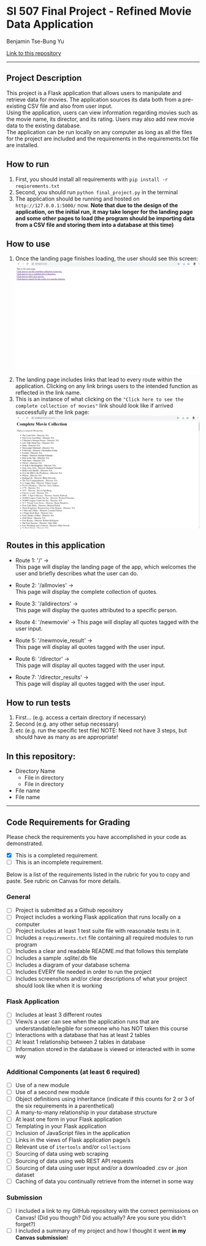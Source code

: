 # SI 507 Final Project - Refined Movie Data Application

Benjamin Tse-Bung Yu

[Link to this repository](https://github.com/Bezluin/SI507_final_project)

---

## Project Description

This project is a Flask application that allows users to manipulate and retrieve data for movies. The application sources its data both from a pre-existing CSV file and also from
user input.  
Using the application, users can view information regarding movies such as the movie name, its director, and its rating. Users may also add new movie data to the existing database.  
The application can be run locally on any computer as long as all the files for the project are included and the requirements in the requirements.txt file are installed.

## How to run

1. First, you should install all requirements with `pip install -r reqiorements.txt`
2. Second, you should run `python final_project.py` in the terminal
3. The application should be running and hosted on ` http://127.0.0.1:5000/` now. **Note that due to the design of the application, on the initial run, it may take longer for the
landing page and some other pages to load (the program should be importing data from a CSV file and storing them into a database at this time)**

## How to use

1. Once the landing page finishes loading, the user should see this screen: ![landing page](images/landingpage.png)
2. The landing page includes links that lead to every route within the application. Clicking on any link brings users to the intended function as reflected in the link name.
3. This is an instance of what clicking on the `"Click here to see the complete collection of movies"` link should look like if arrived successfully at the link page: ![movie collection](images/moviecollection.png)


## Routes in this application
- Route 1: '/'   →   
  This page will display the landing page of the app, which welcomes the user and briefly describes what the user can do.

- Route 2: '/allmovies'  →   
  This page will display the complete collection of quotes.

- Route 3: '/alldirectors'  →   
  This page will display the quotes attributed to a specific person.

- Route 4: '/newmovie'  →
  This page will display all quotes tagged with the user input.

- Route 5: '/newmovie_result'  →  
  This page will display all quotes tagged with the user input.

- Route 6: '/director'  →  
  This page will display all quotes tagged with the user input.

- Route 7: '/director_results'  →  
  This page will display all quotes tagged with the user input.



## How to run tests
1. First... (e.g. access a certain directory if necessary)
2. Second (e.g. any other setup necessary)
3. etc (e.g. run the specific test file)
NOTE: Need not have 3 steps, but should have as many as are appropriate!

## In this repository:
- Directory Name
  - File in directory
  - File in directory
- File name
- File name

---
## Code Requirements for Grading
Please check the requirements you have accomplished in your code as demonstrated.
- [x] This is a completed requirement.
- [ ] This is an incomplete requirement.

Below is a list of the requirements listed in the rubric for you to copy and paste.  See rubric on Canvas for more details.

### General
- [ ] Project is submitted as a Github repository
- [ ] Project includes a working Flask application that runs locally on a computer
- [ ] Project includes at least 1 test suite file with reasonable tests in it.
- [ ] Includes a `requirements.txt` file containing all required modules to run program
- [ ] Includes a clear and readable README.md that follows this template
- [ ] Includes a sample .sqlite/.db file
- [ ] Includes a diagram of your database schema
- [ ] Includes EVERY file needed in order to run the project
- [ ] Includes screenshots and/or clear descriptions of what your project should look like when it is working

### Flask Application
- [ ] Includes at least 3 different routes
- [ ] View/s a user can see when the application runs that are understandable/legible for someone who has NOT taken this course
- [ ] Interactions with a database that has at least 2 tables
- [ ] At least 1 relationship between 2 tables in database
- [ ] Information stored in the database is viewed or interacted with in some way

### Additional Components (at least 6 required)
- [ ] Use of a new module
- [ ] Use of a second new module
- [ ] Object definitions using inheritance (indicate if this counts for 2 or 3 of the six requirements in a parenthetical)
- [ ] A many-to-many relationship in your database structure
- [ ] At least one form in your Flask application
- [ ] Templating in your Flask application
- [ ] Inclusion of JavaScript files in the application
- [ ] Links in the views of Flask application page/s
- [ ] Relevant use of `itertools` and/or `collections`
- [ ] Sourcing of data using web scraping
- [ ] Sourcing of data using web REST API requests
- [ ] Sourcing of data using user input and/or a downloaded .csv or .json dataset
- [ ] Caching of data you continually retrieve from the internet in some way

### Submission
- [ ] I included a link to my GitHub repository with the correct permissions on Canvas! (Did you though? Did you actually? Are you sure you didn't forget?)
- [ ] I included a summary of my project and how I thought it went **in my Canvas submission**!

